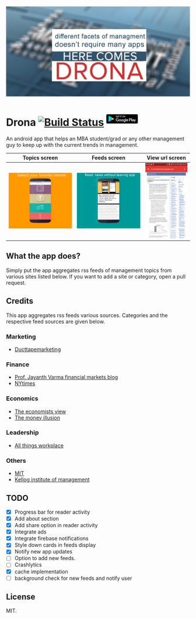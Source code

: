 ![](screenshots/banner.png)
# Drona [![Build Status](https://travis-ci.com/v-adhithyan/mba.svg?token=R8gkdf7qhbazTErtMYF4&branch=master)](https://travis-ci.com/v-adhithyan/mba)<a href="https://play.google.com/store/apps/details?id=ceg.avtechlabs.mba"><img src="google-play-badge.png" alt="Play Store Badge" style="width: 100px;"/></a>

An android app that helps an MBA student/grad or any other management guy to keep up with the current trends in management.


| Topics screen                  | Feeds screen                      | View url screen                  |
|:------------------------------:|:---------------------------------:|:--------------------------------:|
|![](screenshots/intro.png) | ![](screenshots/feeds.png) | ![](screenshots/view.png)|

## What the app does?
  Simply put the app aggregates rss feeds of management topics from various sites listed below. If you want to add a site or category, open a pull request.

## Credits
  This app aggregates rss feeds various sources.
  Categories and the respective feed sources are given below.

### Marketing
* [Ducttapemarketing](http://feeds2.feedburner.com/ducttapemarketing/nRUD)

### Finance
* [Prof. Jayanth Varma financial markets blog](https://faculty.iima.ac.in/~jrvarma/blog/index.cgi/index.rss)
* [NYtimes](http://rss.nytimes.com/services/xml/rss/nyt/Business.xml)

### Economics
* [The economists view](http://feeds2.feedburner.com/EconomistsView)
* [The money illusion](http://feeds2.feedburner.com/Themoneyillusion)

### Leadership
* [All things workplace](http://feeds2.feedburner.com/allthingsworkplace)

### Others
* [MIT](http://feeds2.feedburner.com/mitsloannews)
* [Kellog institute of management](http://www.kellogg.northwestern.edu/news-events/news/school/kellogg_news_feed.aspx)

## TODO
- [x] Progress bar for reader activity
- [x] Add about section
- [x] Add share option in reader activity
- [x] Integrate ads
- [x] Integrate firebase notifications
- [x] Style down cards in feeds display
- [x] Notify new app updates
- [ ] Option to add new feeds.
- [ ] Crashlytics
- [x] cache implementation
- [ ] background check for new feeds and notify user

## License
  MIT.
